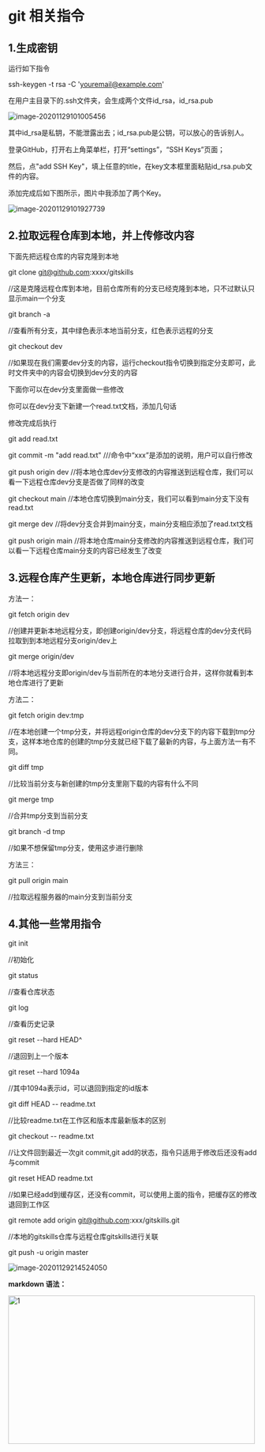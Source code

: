# git 相关指令

## 1.生成密钥

运行如下指令

ssh-keygen -t rsa -C 'youremail@example.com'

在用户主目录下的.ssh文件夹，会生成两个文件id_rsa，id_rsa.pub

![image-20201129101005456](/home/zk/.config/Typora/typora-user-images/image-20201129101005456.png)

其中id_rsa是私钥，不能泄露出去；id_rsa.pub是公钥，可以放心的告诉别人。

登录GitHub，打开右上角菜单栏，打开“settings”，“SSH Keys”页面；

然后，点"add SSH Key"，填上任意的title，在key文本框里面粘贴id_rsa.pub文件的内容。

添加完成后如下图所示，图片中我添加了两个Key。

![image-20201129101927739](/home/zk/.config/Typora/typora-user-images/image-20201129101927739.png)

## 2.拉取远程仓库到本地，并上传修改内容

下面先把远程仓库的内容克隆到本地

git clone git@github.com:xxxx/gitskills   

//这是克隆远程仓库到本地，目前仓库所有的分支已经克隆到本地，只不过默认只显示main一个分支

git branch -a

//查看所有分支，其中绿色表示本地当前分支，红色表示远程的分支

git checkout dev

//如果现在我们需要dev分支的内容，运行checkout指令切换到指定分支即可，此时文件夹中的内容会切换到dev分支的内容

下面你可以在dev分支里面做一些修改

你可以在dev分支下新建一个read.txt文档，添加几句话

修改完成后执行

git add read.txt

git commit -m "add read.txt" ///命令中“xxx”是添加的说明，用户可以自行修改

git push origin dev  //将本地仓库dev分支修改的内容推送到远程仓库，我们可以看一下远程仓库dev分支是否做了同样的改变

git checkout main //本地仓库切换到main分支，我们可以看到main分支下没有read.txt

git merge dev  //将dev分支合并到main分支，main分支相应添加了read.txt文档

git push origin main //将本地仓库main分支修改的内容推送到远程仓库，我们可以看一下远程仓库main分支的内容已经发生了改变

## 3.远程仓库产生更新，本地仓库进行同步更新

方法一：

git fetch origin dev

//创建并更新本地远程分支，即创建origin/dev分支，将远程仓库的dev分支代码拉取到到本地远程分支origin/dev上

git merge origin/dev

//将本地远程分支即origin/dev与当前所在的本地分支进行合并，这样你就看到本地仓库进行了更新

方法二：

git fetch origin dev:tmp

//在本地创建一个tmp分支，并将远程origin仓库的dev分支下的内容下载到tmp分支，这样本地仓库的创建的tmp分支就已经下载了最新的内容，与上面方法一有不同。

git diff tmp

//比较当前分支与新创建的tmp分支里刚下载的内容有什么不同

git merge tmp

//合并tmp分支到当前分支

git branch -d tmp

//如果不想保留tmp分支，使用这步进行删除

方法三：

git pull origin main

//拉取远程服务器的main分支到当前分支

## 4.其他一些常用指令

git init

//初始化

git status

//查看仓库状态

git log

//查看历史记录

git reset --hard HEAD^ 

//退回到上一个版本

git reset --hard 1094a 

//其中1094a表示id，可以退回到指定的id版本

git diff HEAD -- readme.txt

//比较readme.txt在工作区和版本库最新版本的区别

git checkout -- readme.txt

//让文件回到最近一次git commit,git add的状态，指令只适用于修改后还没有add与commit

git reset HEAD readme.txt

//如果已经add到缓存区，还没有commit，可以使用上面的指令，把缓存区的修改退回到工作区

git remote add origin git@github.com:xxx/gitskills.git

//本地的gitskills仓库与远程仓库gitskills进行关联

git push -u origin master

![image-20201129214524050](/home/zk/.config/Typora/typora-user-images/image-20201129214524050.png)

**markdown 语法：**

<img src="" width = "500" height = "300" alt="1" align=center />